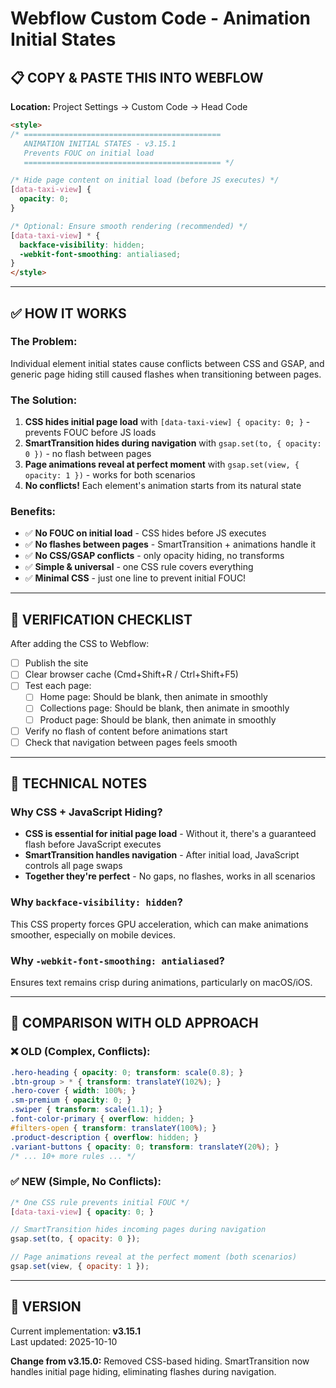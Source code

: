 # Webflow Custom Code - Animation Initial States

## 📋 COPY & PASTE THIS INTO WEBFLOW

**Location:** Project Settings → Custom Code → Head Code

```html
<style>
/* ============================================
   ANIMATION INITIAL STATES - v3.15.1
   Prevents FOUC on initial load
   ============================================ */

/* Hide page content on initial load (before JS executes) */
[data-taxi-view] {
  opacity: 0;
}

/* Optional: Ensure smooth rendering (recommended) */
[data-taxi-view] * {
  backface-visibility: hidden;
  -webkit-font-smoothing: antialiased;
}
</style>
```

---

## ✅ HOW IT WORKS

### The Problem:
Individual element initial states cause conflicts between CSS and GSAP, and generic page hiding still caused flashes when transitioning between pages.

### The Solution:
1. **CSS hides initial page load** with `[data-taxi-view] { opacity: 0; }` - prevents FOUC before JS loads
2. **SmartTransition hides during navigation** with `gsap.set(to, { opacity: 0 })` - no flash between pages
3. **Page animations reveal at perfect moment** with `gsap.set(view, { opacity: 1 })` - works for both scenarios
4. **No conflicts!** Each element's animation starts from its natural state

### Benefits:
- ✅ **No FOUC on initial load** - CSS hides before JS executes
- ✅ **No flashes between pages** - SmartTransition + animations handle it
- ✅ **No CSS/GSAP conflicts** - only opacity hiding, no transforms
- ✅ **Simple & universal** - one CSS rule covers everything
- ✅ **Minimal CSS** - just one line to prevent initial FOUC!

---

## 🔧 VERIFICATION CHECKLIST

After adding the CSS to Webflow:

- [ ] Publish the site
- [ ] Clear browser cache (Cmd+Shift+R / Ctrl+Shift+F5)
- [ ] Test each page:
  - [ ] Home page: Should be blank, then animate in smoothly
  - [ ] Collections page: Should be blank, then animate in smoothly
  - [ ] Product page: Should be blank, then animate in smoothly
- [ ] Verify no flash of content before animations start
- [ ] Check that navigation between pages feels smooth

---

## 📝 TECHNICAL NOTES

### Why CSS + JavaScript Hiding?
- **CSS is essential for initial page load** - Without it, there's a guaranteed flash before JavaScript executes
- **SmartTransition handles navigation** - After initial load, JavaScript controls all page swaps
- **Together they're perfect** - No gaps, no flashes, works in all scenarios

### Why `backface-visibility: hidden`?
This CSS property forces GPU acceleration, which can make animations smoother, especially on mobile devices.

### Why `-webkit-font-smoothing: antialiased`?
Ensures text remains crisp during animations, particularly on macOS/iOS.

---

## 🎯 COMPARISON WITH OLD APPROACH

### ❌ OLD (Complex, Conflicts):
```css
.hero-heading { opacity: 0; transform: scale(0.8); }
.btn-group > * { transform: translateY(102%); }
.hero-cover { width: 100%; }
.sm-premium { opacity: 0; }
.swiper { transform: scale(1.1); }
.font-color-primary { overflow: hidden; }
#filters-open { transform: translateY(100%); }
.product-description { overflow: hidden; }
.variant-buttons { opacity: 0; transform: translateY(20%); }
/* ... 10+ more rules ... */
```

### ✅ NEW (Simple, No Conflicts):
```css
/* One CSS rule prevents initial FOUC */
[data-taxi-view] { opacity: 0; }
```

```javascript
// SmartTransition hides incoming pages during navigation
gsap.set(to, { opacity: 0 });

// Page animations reveal at the perfect moment (both scenarios)
gsap.set(view, { opacity: 1 });
```

---

## 🚀 VERSION

Current implementation: **v3.15.1**  
Last updated: 2025-10-10

**Change from v3.15.0:** Removed CSS-based hiding. SmartTransition now handles initial page hiding, eliminating flashes during navigation.
